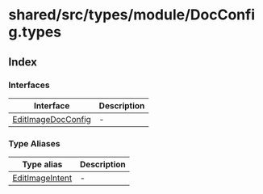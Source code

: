 # shared/src/types/module/DocConfig.types

## Index

### Interfaces

| Interface | Description |
| ------ | ------ |
| [EditImageDocConfig](interfaces/edit-image-doc-config.md) | - |

### Type Aliases

| Type alias | Description |
| ------ | ------ |
| [EditImageIntent](type-aliases/edit-image-intent.md) | - |
